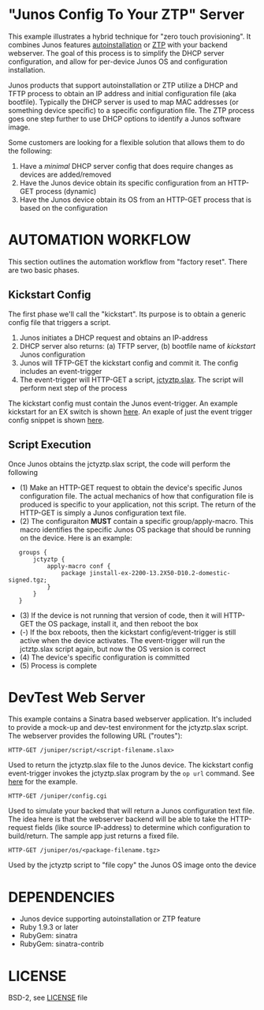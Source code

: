 # "Junos Config To Your ZTP" Server

 
  
  This example illustrates a hybrid technique for "zero touch provisioning".  It combines Junos features [autoinstallation](http://www.juniper.net/techpubs/en_US/junos12.3/topics/concept/ex-series-configuration-files-autoinstallation.html) or [ZTP](http://www.juniper.net/techpubs/en_US/junos12.3/topics/task/configuration/software-image-and-configuration-automatic-provisioning-confguring.html) with your backend webserver.  The goal of this process is to simplify the DHCP server configuration, and allow for per-device Junos OS and configuration installation.
  
  Junos products that support autoinstallation or ZTP utilize a DHCP and TFTP process to obtain an IP address and initial configuration file (aka bootfile).  Typically the DHCP server is used to map MAC addresses (or something device specific) to a specific configuration file.  The ZTP process goes one step further to use DHCP options to identify a Junos software image.
  
  Some customers are looking for a flexible solution that allows them to do the following:
  
  1. Have a *minimal* DHCP server config that does require changes as devices are added/removed
  2. Have the Junos device obtain its specific configuration from an HTTP-GET process (dynamic)
  3. Have the Junos device obtain its OS from an HTTP-GET process that is based on the configuration
  
# AUTOMATION WORKFLOW

  This section outlines the automation workflow from "factory reset".  There are two basic phases.  
  
## Kickstart Config

The first phase we'll call the "kickstart".  Its purpose is to obtain a generic config file that triggers a script.  
  
  1. Junos initiates a DHCP request and obtains an IP-address
  2. DHCP server also returns: (a) TFTP server, (b) bootfile name of *kickstart* Junos configuration
  3. Junos will TFTP-GET the kickstart config and commit it. The config includes an event-trigger  
  4. The event-trigger will HTTP-GET a script, [jctyztp.slax](jctyztp.slax).  The script will perform next step of the process


The kickstart config must contain the Junos event-trigger.  An example kickstart for an EX switch is shown [here](ex-kickstart.conf).  An exaple of just the event trigger config snippet is shown [here](jctyztp-event.conf).

## Script Execution

  Once Junos obtains the jctyztp.slax script, the code will perform the following
  
  * (1)  Make an HTTP-GET request to obtain the device's specific Junos configuration file.  The actual mechanics of how that configuration file is produced is specific to your application, not this script.  The return of the HTTP-GET is simply a Junos configuration text file.
  * (2)  The configuraiton **MUST** contain a specific group/apply-macro.  This macro identifies the specific Junos OS package that should be running on the device.  Here is an example:
  
````
   groups {
       jctyztp {
           apply-macro conf {
               package jinstall-ex-2200-13.2X50-D10.2-domestic-signed.tgz;
           }
       }
   }
````

  * (3)  If the device is not running that version of code, then it will HTTP-GET the OS package, install it, and then reboot the box
  * (-)  If the box reboots, then the kickstart config/event-trigger is still active when the device activates.  The event-trigger will run the jctztp.slax script again, but now the OS version is correct
  * (4)  The device's specific configuration is committed
  * (5)  Process is complete

# DevTest Web Server

This example contains a Sinatra based webserver application.  It's included to provide a mock-up and dev-test environment for the jctyztp.slax script.  The webserver provides the following URL ("routes"):

````
HTTP-GET /juniper/script/<script-filename.slax>
````
  Used to return the jctyztp.slax file to the Junos device.  The kickstart config event-trigger invokes the jctyztp.slax program by the `op url` command. See [here](jctyztp-event.conf) for the example.

````
HTTP-GET /juniper/config.cgi
````
  Used to simulate your backed that will return a Junos configuration text file.  The idea here is that the
  webserver backend will be able to take the HTTP-request fields (like source IP-address) to determine which
  configuration to build/return.  The sample app just returns a fixed file.

````
HTTP-GET /juniper/os/<package-filename.tgz>
````
  Used by the jctyztp script to "file copy" the Junos OS image onto the device
  

# DEPENDENCIES

 * Junos device supporting autoinstallation or ZTP feature
 * Ruby 1.9.3 or later
 * RubyGem: sinatra
 * RubyGem: sinatra-contrib
 
# LICENSE
BSD-2, see [LICENSE](LICENSE.md) file
